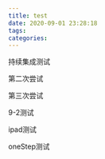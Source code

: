 ```yaml
---
title: test
date: 2020-09-01 23:28:18
tags:
categories: 
---
```


持续集成测试

第二次尝试

第三次尝试

9-2测试

ipad测试

oneStep测试